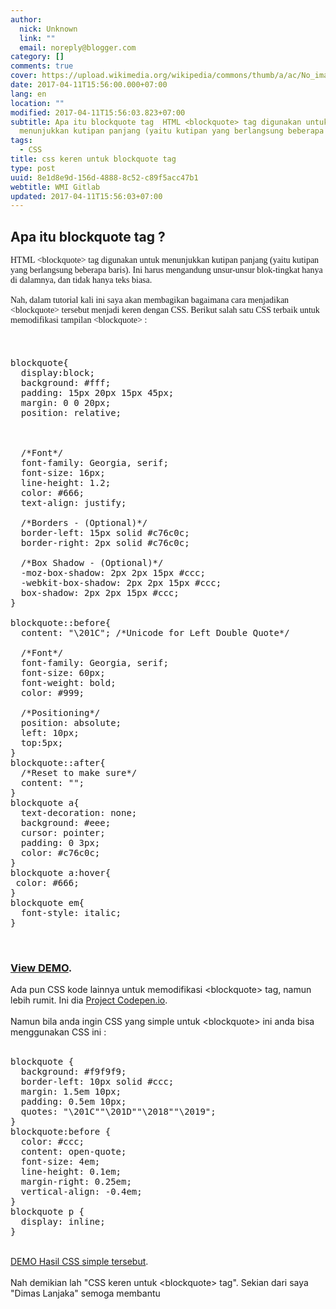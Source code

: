 ```yaml
---
author:
  nick: Unknown
  link: ""
  email: noreply@blogger.com
category: []
comments: true
cover: https://upload.wikimedia.org/wikipedia/commons/thumb/a/ac/No_image_available.svg/2048px-No_image_available.svg.png
date: 2017-04-11T15:56:00.000+07:00
lang: en
location: ""
modified: 2017-04-11T15:56:03.823+07:00
subtitle: Apa itu blockquote tag  HTML <blockquote> tag digunakan untuk
  menunjukkan kutipan panjang (yaitu kutipan yang berlangsung beberapa baris).
tags:
  - CSS
title: css keren untuk blockquote tag
type: post
uuid: 8e1d8e9d-156d-4888-8c52-c89f5acc47b1
webtitle: WMI Gitlab
updated: 2017-04-11T15:56:03+07:00
---
```


<div dir="ltr" style="text-align: left;" trbidi="on"><h2>Apa itu blockquote tag ? </h2><div><div style="text-align: left;"><span style="font-family: &quot;raleway&quot;;">HTML &lt;blockquote&gt; tag digunakan untuk menunjukkan kutipan panjang (yaitu kutipan yang berlangsung beberapa baris). Ini harus mengandung unsur-unsur blok-tingkat hanya di dalamnya, dan tidak hanya teks biasa.</span><br><span style="font-family: &quot;raleway&quot;;"><br></span><span style="font-family: &quot;raleway&quot;;">Nah, dalam tutorial kali ini saya akan membagikan bagaimana cara menjadikan &lt;blockquote&gt; tersebut menjadi keren dengan CSS. Berikut salah satu CSS terbaik untuk memodifikasi tampilan &lt;blockquote&gt; :</span></div><span class="notranslate" style="background-color: white; box-sizing: border-box; font-family: &quot;verdana&quot; , &quot;geneva&quot; , &quot;tahoma&quot; , &quot;arial&quot; , &quot;helvetica&quot; , sans-serif; font-size: 15px; line-height: 24px; text-align: justify;"><br></span></div><div><pre></pre><pre>blockquote{<br>  display:block;<br>  background: #fff;<br>  padding: 15px 20px 15px 45px;<br>  margin: 0 0 20px;<br>  position: relative;<br><br>  <br><br>  /*Font*/<br>  font-family: Georgia, serif;<br>  font-size: 16px;<br>  line-height: 1.2;<br>  color: #666;<br>  text-align: justify;<br><br>  /*Borders - (Optional)*/<br>  border-left: 15px solid #c76c0c;<br>  border-right: 2px solid #c76c0c;<br><br>  /*Box Shadow - (Optional)*/<br>  -moz-box-shadow: 2px 2px 15px #ccc;<br>  -webkit-box-shadow: 2px 2px 15px #ccc;<br>  box-shadow: 2px 2px 15px #ccc;<br>}<br><br>blockquote::before{<br>  content: "\201C"; /*Unicode for Left Double Quote*/<br><br>  /*Font*/<br>  font-family: Georgia, serif;<br>  font-size: 60px;<br>  font-weight: bold;<br>  color: #999;<br><br>  /*Positioning*/<br>  position: absolute;<br>  left: 10px;<br>  top:5px;<br>}<br>blockquote::after{<br>  /*Reset to make sure*/<br>  content: "";<br>}<br>blockquote a{<br>  text-decoration: none;<br>  background: #eee;<br>  cursor: pointer;<br>  padding: 0 3px;<br>  color: #c76c0c;<br>}<br>blockquote a:hover{<br> color: #666;<br>}<br>blockquote em{<br>  font-style: italic;<br>}</pre><br><h3><a alt="Demo" href="https://codepen.io/maxds/full/DcveB/" rel="noopener noreferer nofollow" target="_blank" title="Demo">View DEMO</a>.</h3></div><div>Ada pun CSS kode lainnya untuk memodifikasi &lt;blockquote&gt; tag, namun lebih rumit. Ini dia&nbsp;<a href="https://codepen.io/andrewwright/pen/Aigre" rel="noopener noreferer nofollow" target="_blank">Project Codepen.io</a>.<br><br>Namun bila anda ingin CSS yang simple untuk &lt;blockquote&gt; ini anda bisa menggunakan CSS ini :<br><br><pre>blockquote {<br>  background: #f9f9f9;<br>  border-left: 10px solid #ccc;<br>  margin: 1.5em 10px;<br>  padding: 0.5em 10px;<br>  quotes: "\201C""\201D""\2018""\2019";<br>}<br>blockquote:before {<br>  color: #ccc;<br>  content: open-quote;<br>  font-size: 4em;<br>  line-height: 0.1em;<br>  margin-right: 0.25em;<br>  vertical-align: -0.4em;<br>}<br>blockquote p {<br>  display: inline;<br>}</pre><br><a alt="Demo Simple" href="http://codepen.io/P3R0/full/jEXvRK/" rel="noopener noreferer nofollow" title="Demo Simple">DEMO Hasil CSS simple tersebut</a>.<br><br>Nah demikian lah "CSS keren untuk &lt;blockquote&gt; tag". Sekian dari saya "Dimas Lanjaka" semoga membantu</div></div><script>document.querySelectorAll("pre,code");
  pretext.forEach(function (el) {
    el.classList.toggle("notranslate", true);
  });</script><script>document.querySelectorAll("pre,code");
  pretext.forEach(function (el) {
    el.classList.toggle("notranslate", true);
  });</script>